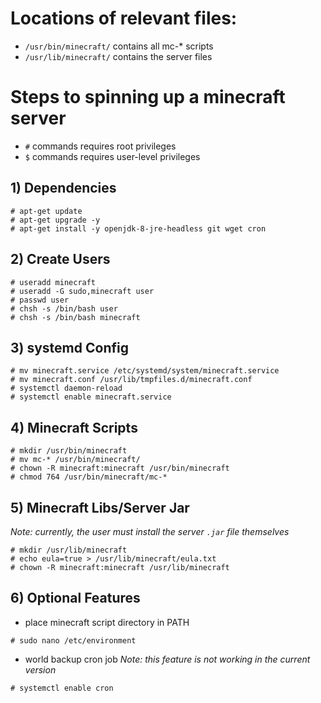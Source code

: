 # Locations of relevant files:
* `/usr/bin/minecraft/` contains all mc-* scripts
* `/usr/lib/minecraft/` contains the server files

# Steps to spinning up a minecraft server

* `#` commands requires root privileges
* `$` commands requires user-level privileges

## 1) Dependencies
```
# apt-get update
# apt-get upgrade -y
# apt-get install -y openjdk-8-jre-headless git wget cron
```

## 2) Create Users
```
# useradd minecraft
# useradd -G sudo,minecraft user
# passwd user
# chsh -s /bin/bash user
# chsh -s /bin/bash minecraft
```

## 3) systemd Config
```
# mv minecraft.service /etc/systemd/system/minecraft.service
# mv minecraft.conf /usr/lib/tmpfiles.d/minecraft.conf
# systemctl daemon-reload
# systemctl enable minecraft.service
```

## 4) Minecraft Scripts
```
# mkdir /usr/bin/minecraft
# mv mc-* /usr/bin/minecraft/
# chown -R minecraft:minecraft /usr/bin/minecraft
# chmod 764 /usr/bin/minecraft/mc-*
```

## 5) Minecraft Libs/Server Jar
_Note: currently, the user must install the server _`.jar`_ file themselves_
```
# mkdir /usr/lib/minecraft
# echo eula=true > /usr/lib/minecraft/eula.txt
# chown -R minecraft:minecraft /usr/lib/minecraft
```

## 6) Optional Features
* place minecraft script directory in PATH
```
# sudo nano /etc/environment
```
* world backup cron job
_Note: this feature is not working in the current version_
```
# systemctl enable cron
```
